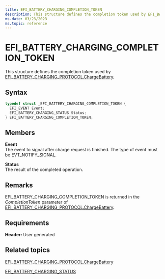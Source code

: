 ```yaml
---
title: EFI_BATTERY_CHARGING_COMPLETION_TOKEN
description: This structure defines the completion token used by EFI_BATTERY_CHARGING_PROTOCOL.ChargeBattery.
ms.date: 03/23/2023
ms.topic: reference
---
```


# EFI_BATTERY_CHARGING_COMPLETION_TOKEN

This structure defines the completion token used by [EFI_BATTERY_CHARGING_PROTOCOL.ChargeBattery](efi-battery-charging-protocolchargebattery.md).

## Syntax

```cpp
typedef struct _EFI_BATTERY_CHARGING_COMPLETION_TOKEN {
  EFI_EVENT Event;
  EFI_BATTERY_CHARGING_STATUS Status;
} EFI_BATTERY_CHARGING_COMPLETION_TOKEN;
```

## Members

**Event**  
The event to signal after charge request is finished. The type of event must be EVT_NOTIFY_SIGNAL.

**Status**  
The result of the completed operation.

## Remarks

EFI_BATTERY_CHARGING_COMPLETION_TOKEN is returned in the *CompletionToken* parameter of [EFI_BATTERY_CHARGING_PROTOCOL.ChargeBattery](efi-battery-charging-protocolchargebattery.md).

## Requirements

**Header:** User generated

## Related topics

[EFI_BATTERY_CHARGING_PROTOCOL.ChargeBattery](efi-battery-charging-protocolchargebattery.md)  

[EFI_BATTERY_CHARGING_STATUS](efi-battery-charging-status.md)  
